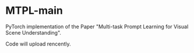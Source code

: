 # MTPL-main

PyTorch implementation of the Paper "Multi-task Prompt Learning for Visual Scene Understanding".

Code will upload rencently.
